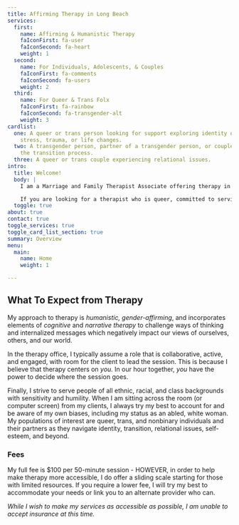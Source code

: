 ```yaml
---
title: Affirming Therapy in Long Beach
services:
  first:
    name: Affirming & Humanistic Therapy
    faIconFirst: fa-user
    faIconSecond: fa-heart
    weight: 1
  second:
    name: For Individuals, Adolescents, & Couples
    faIconFirst: fa-comments
    faIconSecond: fa-users
    weight: 2
  third:
    name: For Queer & Trans Folx
    faIconFirst: fa-rainbow
    faIconSecond: fa-transgender-alt
    weight: 3
cardlist:
  one: A queer or trans person looking for support exploring identity or processing
    stress, trauma, or life changes.
  two: A transgender person, partner of a transgender person, or couple navigating
    the transition process.
  three: A queer or trans couple experiencing relational issues.
intro:
  title: Welcome!
  body: |
    I am a Marriage and Family Therapist Associate offering therapy in the greater Long Beach area.

    If you are looking for a therapist who is queer, committed to serving the LGBT community, trans-affirming, and sex worker-allied, feel welcome to contact me for a free consultation and we can begin the path of healing together.
  toggle: true
about: true
contact: true
toggle_services: true
toggle_card_list_section: true
summary: Overview
menu:
  main:
    name: Home
    weight: 1

---
```

## What To Expect from Therapy

My approach to therapy is _humanistic, gender-affirming_, and incorporates elements of _cognitive_ and _narrative therapy_ to challenge ways of thinking and internalized messages which negatively impact our views of ourselves, others, and our world.

In the therapy office, I typically assume a role that is collaborative, active, and engaged, with room for the client to lead the session. This is because I believe that therapy centers on _you._ In our hour together, _you_ have the power to decide where the session goes.

Finally, I strive to serve people of all ethnic, racial, and class backgrounds with sensitivity and humility. When I am sitting across the room (or computer screen) from my clients, I always try my best to account for and be aware of my own biases, including my status as an abled, white woman. My populations of interest are queer, trans, and nonbinary individuals and their partners as they navigate identity, transition, relational issues, self-esteem, and beyond.

### Fees

My full fee is $100 per 50-minute session - HOWEVER, in order to help make therapy more accessible, I do offer a sliding scale starting for those with limited resources. If you require a lower fee,  I will try my best to accommodate your needs or link you to an alternate provider who can.

_While I wish to make my services as accessible as possible, I am unable to accept insurance at this time._